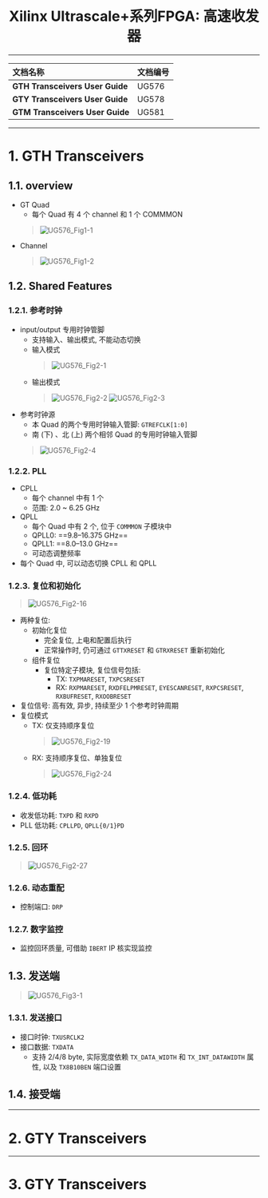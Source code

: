 
<h1 style="text-align:center">Xilinx Ultrascale+系列FPGA: 高速收发器</h1>

--------------------------------------------------------------------------------

| 文档名称                        | 文档编号 |
| :------------------------------ | :------- |
| **GTH Transceivers User Guide** | UG576    |
| **GTY Transceivers User Guide** | UG578    |
| **GTM Transceivers User Guide** | UG581    |

--------------------------------------------------------------------------------
# 1. GTH Transceivers

## 1.1. overview
* GT Quad
    * 每个 Quad 有 4 个 channel 和 1 个 COMMMON
    > ![UG576_Fig1-1](/assets/UG576_Fig1-1.png)
* Channel
    > ![UG576_Fig1-2](/assets/UG576_Fig1-2.png)

## 1.2. Shared Features

### 1.2.1. 参考时钟
* input/output 专用时钟管脚
    * 支持输入、输出模式, 不能动态切换
    * 输入模式
        > ![UG576_Fig2-1](/assets/UG576_Fig2-1.png)
    * 输出模式
        > ![UG576_Fig2-2](/assets/UG576_Fig2-2.png)
        > ![UG576_Fig2-3](/assets/UG576_Fig2-3.png)
* 参考时钟源
    * 本 Quad 的两个专用时钟输入管脚: `GTREFCLK[1:0]`
    * 南 (下) 、北 (上) 两个相邻 Quad 的专用时钟输入管脚
    > ![UG576_Fig2-4](/assets/UG576_Fig2-4.png)

### 1.2.2. PLL
* CPLL
    * 每个 channel 中有 1 个
    * 范围: 2.0 ~ 6.25 GHz
* QPLL
    * 每个 Quad 中有 2 个, 位于 `COMMMON` 子模块中
    * QPLL0: ==9.8–16.375 GHz==
    * QPLL1: ==8.0–13.0 GHz==
    * 可动态调整频率
* 每个 Quad 中, 可以动态切换 CPLL 和 QPLL

### 1.2.3. 复位和初始化
> ![UG576_Fig2-16](/assets/UG576_Fig2-16.png)
* 两种复位:
    * 初始化复位
        * 完全复位, 上电和配置后执行
        * 正常操作时, 仍可通过 `GTTXRESET` 和 `GTRXRESET` 重新初始化
    * 组件复位
        * 复位特定子模块, 复位信号包括:
            * TX: `TXPMARESET`, `TXPCSRESET`
            * RX: `RXPMARESET`, `RXDFELPMRESET`, `EYESCANRESET`, `RXPCSRESET`, `RXBUFRESET`, `RXOOBRESET`
* 复位信号: 高有效, 异步, 持续至少 1 个参考时钟周期
* 复位模式
    * TX: 仅支持顺序复位
        > ![UG576_Fig2-19](/assets/UG576_Fig2-19.png)
    * RX: 支持顺序复位、单独复位
        > ![UG576_Fig2-24](/assets/UG576_Fig2-24.png)

### 1.2.4. 低功耗
* 收发低功耗: `TXPD` 和 `RXPD`
* PLL 低功耗: `CPLLPD`, `QPLL{0/1}PD`

### 1.2.5. 回环
> ![UG576_Fig2-27](/assets/UG576_Fig2-27.png)

### 1.2.6. 动态重配
* 控制端口: `DRP`

### 1.2.7. 数字监控
* 监控回环质量, 可借助 `IBERT` IP 核实现监控

## 1.3. 发送端
> ![UG576_Fig3-1](/assets/UG576_Fig3-1.png)

### 1.3.1. 发送接口
* 接口时钟: `TXUSRCLK2`
* 接口数据: `TXDATA`
    * 支持 2/4/8 byte, 实际宽度依赖 `TX_DATA_WIDTH` 和 `TX_INT_DATAWIDTH` 属性, 以及 `TX8B10BEN` 端口设置



## 1.4. 接受端



--------------------------------------------------------------------------------
# 2. GTY Transceivers

--------------------------------------------------------------------------------
# 3. GTY Transceivers

